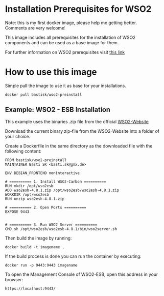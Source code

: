 # Installation Prerequisites for WSO2 
Note: this is my first docker image, please help me getting better. Comments are very welcome!

This image includes all prerequisites for the installation of WSO2 components and can be used as
a base image for them.

For further information on WSO2 prerequisites visit [this link](https://docs.wso2.com/display/Carbon401/Installation+Prerequisites)

# How to use this image

Simple pull the image to use it as base for your installations.

	docker pull bastisk/wso2-preinstall

## Example: WSO2 - ESB Installation
This example uses the binaries .zip file from the official [WSO2-Website](https://wso2.com)

Download the current binary zip-file from the WSO2-Website into a folder of your choice.

Create a Dockerfile in the same directory as the downloaded file with the following content:

	FROM bastisk/wso2-preinstall
	MAINTAINER Basti SK <basti.sk@gmx.de>
	
	ENV DEBIAN_FRONTEND noninteractive
	
	# ========== 1. Install WSO2-Carbon ==========
	RUN mkdir /opt/wso2esb
	ADD wso2esb-4.8.1.zip /opt/wso2esb/wso2esb-4.8.1.zip
	WORKDIR /opt/wso2esb
	RUN unzip wso2esb-4.8.1.zip
	
	# ========== 2. Open Ports ==========
	EXPOSE 9443
	
	
	# ========== 3. Run WSO2 Server ==========
	CMD sh /opt/wso2esb/wso2esb-4.8.1/bin/wso2server.sh

Then build the image by running:

	docker build -t imagename .

If the build process is done you can run the container by executing:

	docker run -p 9443:9443 imagename

To open the Management Console of WSO2-ESB, open this address in your browser:

	https://localhost:9443/




